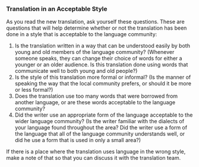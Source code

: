 ### Translation in an Acceptable Style

As you read the new translation, ask yourself these questions. These are questions that will help determine whether or not the translation has been done in a style that is acceptable to the language community:

1. Is the translation written in a way that can be understood easily by both young and old members of the language community? (Whenever someone speaks, they can change their choice of words for either a younger or an older audience. Is this translation done using words that communicate well to both young and old people?)
1. Is the style of this translation more formal or informal? (Is the manner of speaking the way that the local community prefers, or should it be more or less formal?)
1. Does the translation use too many words that were borrowed from another language, or are these words acceptable to the language community?
1. Did the writer use an appropriate form of the language acceptable to the wider language community? (Is the writer familiar with the dialects of your language found throughout the area? Did the writer use a form of the language that all of the language community understands well, or did he use a form that is used in only a small area?)

If there is a place where the translation uses language in the wrong style, make a note of that so that you can discuss it with the translation team.
